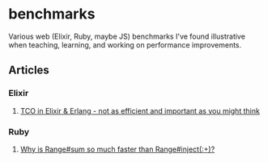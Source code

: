 # benchmarks
Various web (Elixir, Ruby, maybe JS) benchmarks I've found illustrative when teaching, learning, and working on performance improvements.

## Articles

### Elixir

1. [TCO in Elixir & Erlang - not as efficient and important as you might think](https://pragtob.wordpress.com/2016/06/16/tail-call-optimization-in-elixir-erlang-not-as-efficient-and-important-as-you-probably-think/)

### Ruby

1. [Why is Range#sum so much faster than Range#inject(:+)?](http://stackoverflow.com/questions/41449617/why-is-sum-so-much-faster-than-inject)
